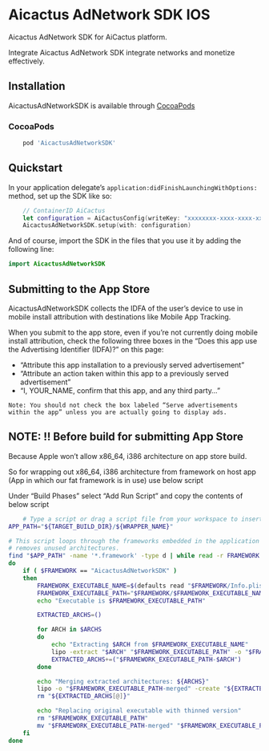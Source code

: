# Aicactus AdNetwork SDK IOS

Aicactus AdNetwork SDK for AiCactus platform.

Integrate Aicactus AdNetwork SDK integrate networks and monetize effectively.


## Installation

AicactusAdNetworkSDK is available through [CocoaPods](http://cocoapods.org)

### CocoaPods

```ruby
    pod 'AicactusAdNetworkSDK'
```

## Quickstart

In your application delegate’s `application:didFinishLaunchingWithOptions:` method, set up the SDK like so:

```swift
    // ContainerID AiCactus
    let configuration = AiCactusConfig(writeKey: "xxxxxxxx-xxxx-xxxx-xxxx-xxxxxxxxxxx")
    AicactusAdNetworkSDK.setup(with: configuration)
```

And of course, import the SDK in the files that you use it by adding the following line:

```swift
import AicactusAdNetworkSDK
```


## Submitting to the App Store

AicactusAdNetworkSDK collects the IDFA of the user’s device to use in mobile install attribution with destinations like Mobile App Tracking.

When you submit to the app store, even if you’re not currently doing mobile install attribution, check the following three boxes in the “Does this app use the Advertising Identifier (IDFA)?” on this page:

- “Attribute this app installation to a previously served advertisement”
- “Attribute an action taken within this app to a previously served advertisement”
- “I, YOUR_NAME, confirm that this app, and any third party…”

`Note: You should not check the box labeled “Serve advertisements within the app” unless you are actually going to display ads.`

## NOTE: ‼️ Before build for submitting App Store

Because Apple won’t allow x86_64, i386 architecture on app store build.

So for wrapping out x86_64, i386 architecture from framework on host app (App in which our fat framework is in use) use below script

Under “Build Phases” select “Add Run Script” and copy the contents of below script

```bash
    # Type a script or drag a script file from your workspace to insert its path.
APP_PATH="${TARGET_BUILD_DIR}/${WRAPPER_NAME}"

# This script loops through the frameworks embedded in the application and
# removes unused architectures.
find "$APP_PATH" -name '*.framework' -type d | while read -r FRAMEWORK
do
    if ( $FRAMEWORK == "AicactusAdNetworkSDK" )
    then
        FRAMEWORK_EXECUTABLE_NAME=$(defaults read "$FRAMEWORK/Info.plist" CFBundleExecutable)
        FRAMEWORK_EXECUTABLE_PATH="$FRAMEWORK/$FRAMEWORK_EXECUTABLE_NAME"
        echo "Executable is $FRAMEWORK_EXECUTABLE_PATH"

        EXTRACTED_ARCHS=()

        for ARCH in $ARCHS
        do
            echo "Extracting $ARCH from $FRAMEWORK_EXECUTABLE_NAME"
            lipo -extract "$ARCH" "$FRAMEWORK_EXECUTABLE_PATH" -o "$FRAMEWORK_EXECUTABLE_PATH-$ARCH"
            EXTRACTED_ARCHS+=("$FRAMEWORK_EXECUTABLE_PATH-$ARCH")
        done

        echo "Merging extracted architectures: ${ARCHS}"
        lipo -o "$FRAMEWORK_EXECUTABLE_PATH-merged" -create "${EXTRACTED_ARCHS[@]}"
        rm "${EXTRACTED_ARCHS[@]}"

        echo "Replacing original executable with thinned version"
        rm "$FRAMEWORK_EXECUTABLE_PATH"
        mv "$FRAMEWORK_EXECUTABLE_PATH-merged" "$FRAMEWORK_EXECUTABLE_PATH"
    fi
done

```
